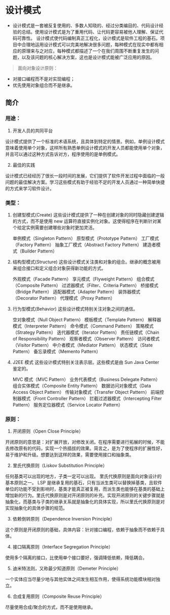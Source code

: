 # 设计模式

- 设计模式是一套被反复使用的、多数人知晓的、经过分类编目的、代码设计经验的总结。使用设计模式是为了重用代码、让代码更容易被他人理解、保证代码可靠性。 设计模式使代码编制真正工程化，设计模式是软件工程的基石。项目中合理地运用设计模式可以完美地解决很多问题，每种模式在现实中都有相应的原理来与之对应，每种模式都描述了一个在我们周围不断重复发生的问题，以及该问题的核心解决方案，这也是设计模式能被广泛应用的原因。

> 面向对象设计原则：
- 对接口编程而不是对实现编程；
- 优先使用对象组合而不是继承。


## 简介

### 用途：

1. 开发人员的共同平台

设计模式提供了一个标准的术语系统，且具体到特定的情景。例如，单例设计模式意味着使用单个对象，这样所有熟悉单例设计模式的开发人员都能使用单个对象，并且可以通过这种方式告诉对方，程序使用的是单例模式。

2. 最佳的实践

设计模式已经经历了很长一段时间的发展，它们提供了软件开发过程中面临的一般问题的最佳解决方案。学习这些模式有助于经验不足的开发人员通过一种简单快捷的方式来学习软件设计。


### 类型：

1. 创建型模式(Create)
这些设计模式提供了一种在创建对象的同时隐藏创建逻辑的方式，而不是使用 new 运算符直接实例化对象。这使得程序在判断针对某个给定实例需要创建哪些对象时更加灵活。 	

    单例模式（Singleton Pattern）
    原型模式（Prototype Pattern）
    工厂模式（Factory Pattern）
    抽象工厂模式（Abstract Factory Pattern）
    建造者模式（Builder Pattern）

2.	结构型模式(Structure)
这些设计模式关注类和对象的组合。继承的概念被用来组合接口和定义组合对象获得新功能的方式。 	

    外观模式（Facade Pattern）
    享元模式（Flyweight Pattern）
    组合模式（Composite Pattern）
    过滤器模式（Filter、Criteria Pattern）
    桥接模式（Bridge Pattern）
    适配器模式（Adapter Pattern）
    装饰器模式（Decorator Pattern）
    代理模式（Proxy Pattern）

3. 行为型模式(Behavior)
这些设计模式特别关注对象之间的通信。 	

    空对象模式（Null Object Pattern）
    模板模式（Template Pattern）
    解释器模式（Interpreter Pattern）
    命令模式（Command Pattern）
    策略模式（Strategy Pattern）
    迭代器模式（Iterator Pattern）
    责任链模式（Chain of Responsibility Pattern）
    观察者模式（Observer Pattern）
    访问者模式（Visitor Pattern）
    中介者模式（Mediator Pattern）
    状态模式（State Pattern）
    备忘录模式（Memento Pattern）

4. J2EE 模式
这些设计模式特别关注表示层。这些模式是由 Sun Java Center 鉴定的。 	

    MVC 模式（MVC Pattern）
    业务代表模式（Business Delegate Pattern）
    组合实体模式（Composite Entity Pattern）
    数据访问对象模式（Data Access Object Pattern）
    传输对象模式（Transfer Object Pattern）
    前端控制器模式（Front Controller Pattern）
    拦截过滤器模式（Intercepting Filter Pattern）
    服务定位器模式（Service Locator Pattern）


### 原则：

1. 开闭原则（Open Close Principle）

开闭原则的意思是：对扩展开放，对修改关闭。在程序需要进行拓展的时候，不能去修改原有的代码，实现一个热插拔的效果。简言之，是为了使程序的扩展性好，易于维护和升级。想要达到这样的效果，需要使用接口和抽象类。

2. 里氏代换原则（Liskov Substitution Principle）

任何基类可以出现的地方，子类一定可以出现。
里氏代换原则是面向对象设计的基本原则之一。 LSP 是继承复用的基石，只有当派生类可以替换掉基类，且软件单位的功能不受到影响时，基类才能真正被复用，而派生类也能够在基类的基础上增加新的行为。里氏代换原则是对开闭原则的补充。实现开闭原则的关键步骤就是抽象化，而基类与子类的继承关系就是抽象化的具体实现，所以里氏代换原则是对实现抽象化的具体步骤的规范。

3. 依赖倒转原则（Dependence Inversion Principle）

这个原则是开闭原则的基础，具体内容：针对接口编程，依赖于抽象而不依赖于具体。

4. 接口隔离原则（Interface Segregation Principle）

使用多个隔离的接口，比使用单个接口要好，强调降低依赖，降低耦合。

5. 迪米特法则，又称最少知道原则（Demeter Principle）

一个实体应当尽量少地与其他实体之间发生相互作用，使得系统功能模块相对独立。

6. 合成复用原则（Composite Reuse Principle）

尽量使用合成/聚合的方式，而不是使用继承。